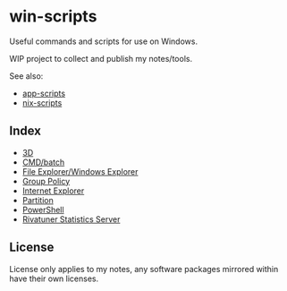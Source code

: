 # win-scripts

Useful commands and scripts for use on Windows.

WIP project to collect and publish my notes/tools.

See also:
* [app-scripts](https://github.com/xenago/app-scripts)
* [nix-scripts](https://github.com/xenago/nix-scripts)

## Index

* [3D](3d)
* [CMD/batch](cmd)
* [File Explorer/Windows Explorer](explorer)
* [Group Policy](gpo)
* [Internet Explorer](ie)
* [Partition](partition)
* [PowerShell](ps)
* [Rivatuner Statistics Server](rtss)

## License

License only applies to my notes, any software packages mirrored within have their own licenses.
